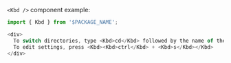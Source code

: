 `<Kbd />` component example:

```js
import { Kbd } from '$PACKAGE_NAME';

<div>
  To switch directories, type <Kbd>cd</Kbd> followed by the name of the directory.
  To edit settings, press <Kbd><Kbd>ctrl</Kbd> + <Kbd>s</Kbd></Kbd>
</div>
```
